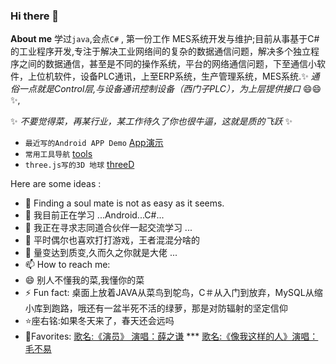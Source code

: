 ### Hi there 👋


**About me** 学过`java`,会点`C#` , 第一份工作 MES系统开发与维护;目前从事基于C#的工业程序开发,专注于解决工业网络间的复杂的数据通信问题，解决多个独立程序之间的数据通信，甚至是不同的操作系统，平台的网络通信问题，下至通信小软件，上位机软件，设备PLC通讯，上至ERP系统，生产管理系统，MES系统.✨ _通俗一点就是Control层,与设备通讯控制设备（西门子PLC），为上层提供接口_ 😄😄✨,

✨ _不要觉得菜，再某行业，某工作待久了你也很牛逼，这就是质的飞跃_ ✨

- `最近写的Android APP Demo` [App演示](https://github.com/FYG1998/The) 
- `常用工具导航` [tools](https://FYG1998.github.io/indextools.html)
- `three.js写的3D 地球` [threeD](https://FYG1998.github.io/threeworld.html)

Here are some ideas :

- 🔭 Finding a soul mate is not as easy as it seems. 
- 🌱 我目前正在学习 ...Android...C#...
- 👯 我正在寻求志同道合伙伴一起交流学习 ...
- 🤔 平时偶尔也喜欢打打游戏，王者混混分啥的
- 💬 量变达到质变,久而久之你就是大佬 ...
- 📫 How to reach me: 
- 😄 别人不懂我的菜,我懂你的菜
- ⚡ Fun fact: 桌面上放着JAVA从菜鸟到鸵鸟，C＃从入门到放弃，MySQL从缩小库到跑路，哦还有一盆半死不活的绿萝，那是对防辐射的坚定信仰
- ⭐座右铭:如果冬天来了，春天还会远吗
- 🎵Favorites: [歌名:《演员》 演唱：薛之谦](https://music.163.com/#/song?id=32507038) *** [歌名:《像我这样的人》演唱：毛不易](https://music.163.com/#/song?id=569213220)

